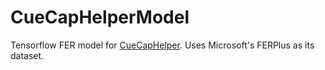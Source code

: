 # CueCapHelperModel

 Tensorflow FER model for [CueCapHelper](https://github.com/Apollo199999999/CueCapHelper). Uses Microsoft's FERPlus as its dataset.
